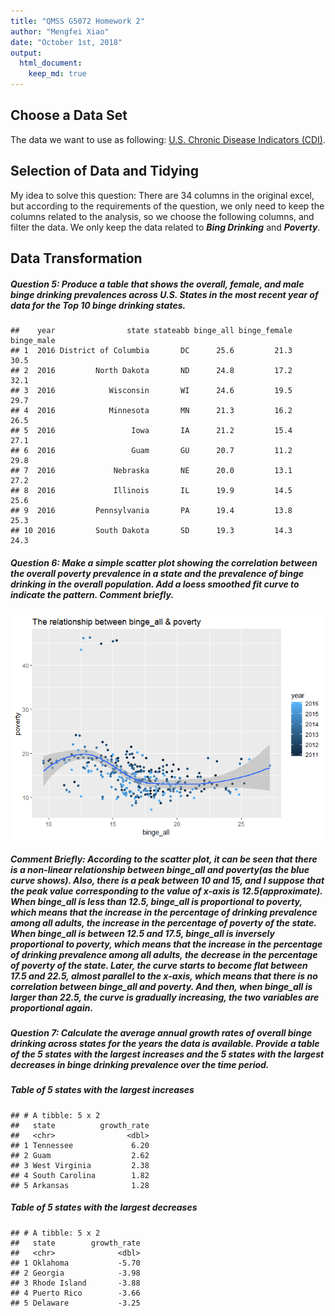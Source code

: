 ```yaml
---
title: "QMSS G5072 Homework 2"
author: "Mengfei Xiao"
date: "October 1st, 2018"
output: 
  html_document:
    keep_md: true
---
```





## Choose a Data Set
The data we want to use as following: [U.S. Chronic Disease Indicators (CDI)](https://data.cdc.gov/Chronic-Disease-Indicators/U-S-Chronic-Disease-Indicators-CDI-/g4ie-h725).




## Selection of Data and Tidying
My idea to solve this question: There are 34 columns in the original excel, but according to the requirements of the question, we only need to keep the columns related to the analysis, so we choose the following columns, and filter the data. We only keep the data related to ***Bing Drinking*** and ***Poverty***.









## Data Transformation
##### Question 5: Produce a table that shows the overall, female, and male binge drinking prevalences across U.S. States in the most recent year of data for the Top 10 binge drinking states.



```
##    year                state stateabb binge_all binge_female binge_male
## 1  2016 District of Columbia       DC      25.6         21.3       30.5
## 2  2016         North Dakota       ND      24.8         17.2       32.1
## 3  2016            Wisconsin       WI      24.6         19.5       29.7
## 4  2016            Minnesota       MN      21.3         16.2       26.5
## 5  2016                 Iowa       IA      21.2         15.4       27.1
## 6  2016                 Guam       GU      20.7         11.2       29.8
## 7  2016             Nebraska       NE      20.0         13.1       27.2
## 8  2016             Illinois       IL      19.9         14.5       25.6
## 9  2016         Pennsylvania       PA      19.4         13.8       25.3
## 10 2016         South Dakota       SD      19.3         14.3       24.3
```


##### Question 6: Make a simple scatter plot showing the correlation between the overall poverty prevalence in a state and the prevalence of binge drinking in the overall population. Add a loess smoothed fit curve to indicate the pattern. Comment briefly.
![](images/unnamed-chunk-7-1.png)<!-- -->

##### Comment Briefly: According to the scatter plot, it can be seen that there is a non-linear relationship between binge_all and poverty(as the blue curve shows). Also, there is a peak between 10 and 15, and I suppose that the peak value corresponding to the value of x-axis is 12.5(approximate). When binge_all is less than 12.5, binge_all is **proportional** to poverty, which means that the increase in the percentage of drinking prevalence among all adults, the increase in the percentage of poverty of the state. When binge_all is between 12.5 and 17.5, binge_all is **inversely proportional** to poverty, which means that the increase in the percentage of drinking prevalence among all adults, the decrease in the percentage of poverty of the state. Later, the curve starts to become flat between 17.5 and 22.5, almost parallel to the x-axis, which means that there is no correlation between binge_all and poverty. And then, when binge_all is larger than 22.5, the curve is gradually increasing, the two variables are **proportional** again.




##### Question 7: Calculate the average annual growth rates of overall binge drinking across states for the years the data is available. Provide a table of the 5 states with the largest increases and the 5 states with the largest decreases in binge drinking prevalence over the time period.


##### **Table of 5 states with the largest increases**

```
## # A tibble: 5 x 2
##   state          growth_rate
##   <chr>                <dbl>
## 1 Tennessee             6.20
## 2 Guam                  2.62
## 3 West Virginia         2.38
## 4 South Carolina        1.82
## 5 Arkansas              1.28
```

##### **Table of 5 states with the largest decreases**

```
## # A tibble: 5 x 2
##   state        growth_rate
##   <chr>              <dbl>
## 1 Oklahoma           -5.70
## 2 Georgia            -3.98
## 3 Rhode Island       -3.88
## 4 Puerto Rico        -3.66
## 5 Delaware           -3.25
```
